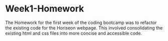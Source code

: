 # Week1-Homework

The Homework for the first week of the coding bootcamp was to refactor the existing code for the Horiseon webpage. This involved consolidating the existing html and css files into more concise and accessible code.
